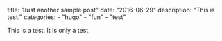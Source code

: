 title: "Just another sample post"
date: "2016-06-29"
description: "This is test."
categories:
    - "hugo"
    - "fun"
    - "test"

This is a test. It is only a test.
